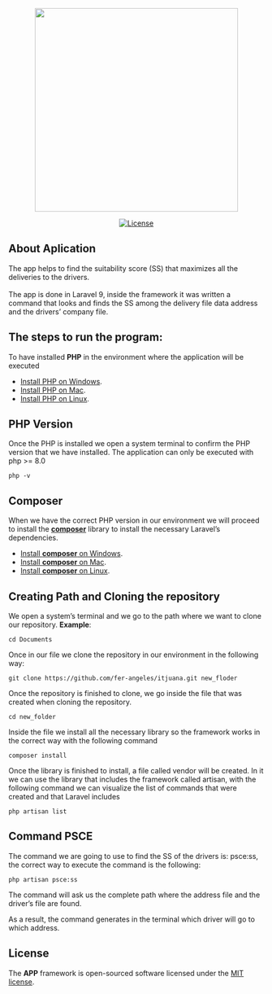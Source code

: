 <p align="center">
    <a href="https://www.linkedin.com/in/juan-fr%C3%ADas-968a4166/" target="_blank">
        <img src="https://media-exp1.licdn.com/dms/image/D5635AQH0j71Ilh0KFw/profile-framedphoto-shrink_200_200/0/1642440881921?e=1645473600&v=beta&t=HTwEjnY-nGf9GwT-TKPwMv5bq9w1-s46zo3VFooD5cA" width="400">
    </a>
</p>

<p align="center">
    <a href="#">
        <img src="https://img.shields.io/packagist/l/laravel/framework" alt="License">
    </a>
</p>

## About Aplication

The app helps to find the suitability score (SS) that maximizes all the deliveries to the drivers. <br>    
The app is done in Laravel 9, inside the framework it was written a command that looks and finds the SS among the delivery file data address and the drivers’ company file.

## The steps to run the program:
To have installed **PHP** in the environment where the application will be executed
- [Install PHP on Windows](https://www.php.net/manual/en/install.windows.php).
- [Install PHP on Mac](https://www.php.net/manual/en/install.macosx.php).
- [Install PHP on Linux](https://www.php.net/manual/en/install.unix.debian.php).

## PHP Version

Once the PHP is installed we open a system terminal to confirm the PHP version that we have installed. The application can only be executed with php >= 8.0
```
php -v 
```

## Composer

When we have the correct PHP version in our environment we will proceed to install the [**composer**](https://getcomposer.org/download/) library to install the necessary Laravel’s dependencies.
- [Install **composer** on Windows](https://getcomposer.org/doc/00-intro.md#installation-windows).
- [Install **composer** on Mac](https://getcomposer.org/doc/00-intro.md#installation-linux-unix-macos).
- [Install **composer** on Linux](https://getcomposer.org/doc/00-intro.md#installation-linux-unix-macos).

## Creating Path and Cloning the repository

We open a system’s terminal and we go to the path where we want to clone our repository. **Example**:
```
cd Documents 
```
Once in our file we clone the repository in our environment in the following way:

```
git clone https://github.com/fer-angeles/itjuana.git new_floder
```

Once the repository is finished to clone, we go inside the file that was created when cloning the repository.
```
cd new_folder
```
Inside the file we install all the necessary library so the framework works in the correct way with the following command
```
composer install
```
Once the library is finished to install, a file called vendor will be created. In it we can use the library that includes the framework called artisan, with the following command we can visualize the list of commands that were created and that Laravel includes
```
php artisan list
```


## Command PSCE

The command we are going to use to find the SS of the drivers is: psce:ss, the correct way to execute the command is the following:
```
php artisan psce:ss
```

The command will ask us the complete path where the address file and the driver’s file are found. <br>

As a result, the command generates in the terminal which driver will go to which address.


## License

The **APP** framework is open-sourced software licensed under the [MIT license](https://opensource.org/licenses/MIT).

